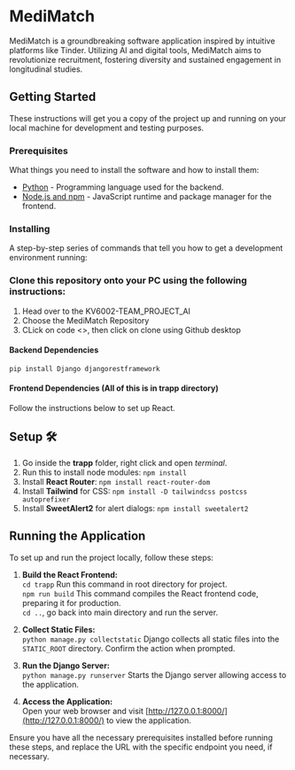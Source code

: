 # MediMatch

MediMatch is a groundbreaking software application inspired by intuitive platforms like Tinder. Utilizing AI and digital tools, MediMatch aims to revolutionize recruitment, fostering diversity and sustained engagement in longitudinal studies. 

## Getting Started

These instructions will get you a copy of the project up and running on your local machine for development and testing purposes.

### Prerequisites

What things you need to install the software and how to install them:

- [Python](https://www.python.org/downloads/) - Programming language used for the backend.
- [Node.js and npm](https://nodejs.org/en/download/) - JavaScript runtime and package manager for the frontend.

### Installing  

A step-by-step series of commands that tell you how to get a development environment running:  

### Clone this repository onto your PC using the following instructions:  
1. Head over to the KV6002-TEAM_PROJECT_AI  
2. Choose the MediMatch Repository  
3. CLick on code <>, then click on clone using Github desktop  

#### Backend Dependencies  

`pip install Django djangorestframework`  

#### Frontend Dependencies (All of this is in trapp directory)  

Follow the instructions below to set up React.

## Setup 🛠️  
1. Go inside the **trapp** folder, right click and open *terminal*.  
2. Run this to install node modules: `npm install`  
3. Install **React Router**: `npm install react-router-dom`  
4. Install **Tailwind** for CSS: `npm install -D tailwindcss postcss autoprefixer`  
5. Install **SweetAlert2** for alert dialogs: `npm install sweetalert2`  

## Running the Application

To set up and run the project locally, follow these steps:

1. **Build the React Frontend:**  
`cd trapp` Run this command in root directory for project.  
`npm run build` This command compiles the React frontend code, preparing it for production.  
`cd ..`, go back into main directory and run the server.

3. **Collect Static Files:**  
`python manage.py collectstatic`   Django collects all static files into the `STATIC_ROOT` directory. Confirm the action when prompted.

4. **Run the Django Server:**  
`python manage.py runserver`   Starts the Django server allowing access to the application.

5. **Access the Application:**  
Open your web browser and visit [http://127.0.0.1:8000/](http://127.0.0.1:8000/) to view the application.

Ensure you have all the necessary prerequisites installed before running these steps, and replace the URL with the specific endpoint you need, if necessary.
